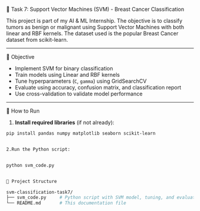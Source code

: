  🧠 Task 7: Support Vector Machines (SVM) - Breast Cancer Classification

This project is part of my AI & ML Internship. The objective is to classify tumors as benign or malignant using Support Vector Machines with both linear and RBF kernels. The dataset used is the popular Breast Cancer dataset from scikit-learn.

---

 🎯 Objective

- Implement SVM for binary classification
- Train models using Linear and RBF kernels
- Tune hyperparameters (`C`, `gamma`) using GridSearchCV
- Evaluate using accuracy, confusion matrix, and classification report
- Use cross-validation to validate model performance

---

 🚀 How to Run

1. **Install required libraries** (if not already):
```bash
pip install pandas numpy matplotlib seaborn scikit-learn


2.Run the Python script:


python svm_code.py


📁 Project Structure

svm-classification-task7/
├── svm_code.py     # Python script with SVM model, tuning, and evaluation
└── README.md       # This documentation file